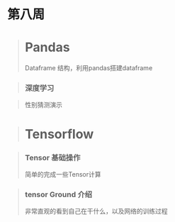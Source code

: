 # 第八周

> # Pandas #
> Dataframe 结构，利用pandas搭建dataframe 

> ### 深度学习 ###

> 性别猜测演示


># Tensorflow #

> ### Tensor 基础操作 ###
>简单的完成一些Tensor计算

> ### tensor Ground 介绍 ###
>非常直观的看到自己在干什么，以及网络的训练过程

